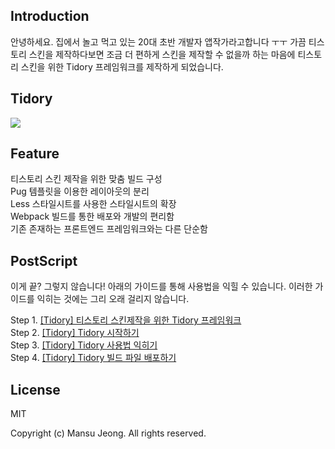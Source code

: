 ## Introduction

안녕하세요. 집에서 놀고 먹고 있는 20대 초반 개발자 앱작가라고합니다 ㅜㅜ 가끔 티스토리 스킨을 제작하다보면 조금 더 편하게 스킨을 제작할 수 없을까 하는 마음에 티스토리 스킨을 위한 Tidory 프레임워크를 제작하게 되었습니다.

## Tidory

<img src="http://img1.daumcdn.net/thumb/R1920x0/?fname=http%3A%2F%2Fcfile27.uf.tistory.com%2Fimage%2F995EE9335A0EC49018A24E">

## Feature

티스토리 스킨 제작을 위한 맞춤 빌드 구성 <br />
Pug 템플릿을 이용한 레이아웃의 분리 <br />
Less 스타일시트를 사용한 스타일시트의 확장 <br />
Webpack 빌드를 통한 배포와 개발의 편리함 <br />
기존 존재하는 프론트엔드 프레임워크와는 다른 단순함

## PostScript

이게 끝? 그렇지 않습니다! 아래의 가이드를 통해 사용법을 익힐 수 있습니다. 이러한 가이드를 익히는 것에는 그리 오래 걸리지 않습니다.

Step 1. <a href="http://appwriter.tistory.com/entry/tidory" target="_blank" class="tx-link">[Tidory] 티스토리 스킨제작을 위한 Tidory 프레임워크</a> <br />
Step 2. <a href="http://appwriter.tistory.com/entry/tidory-get-started" target="_blank" class="tx-link">[Tidory] Tidory 시작하기</a> <br />
Step 3. <a href="http://appwriter.tistory.com/entry/tidory-documents" target="_blank" class="tx-link">[Tidory] Tidory 사용법 익히기</a> <br />
Step 4. <a href="http://appwriter.tistory.com/entry/tidory-how-to-dist" target="_blank" class="tx-link">[Tidory] Tidory 빌드 파일 배포하기</a>

## License

MIT <br />

Copyright (c) Mansu Jeong. All rights reserved.

